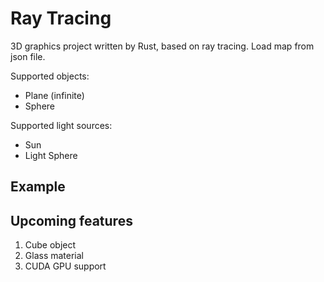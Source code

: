 # Ray Tracing

3D graphics project written by Rust, based on ray tracing.
Load map from json file.

Supported objects:
- Plane (infinite)
- Sphere

Supported light sources:
- Sun
- Light Sphere

## Example



## Upcoming features

1. Cube object
2. Glass material
3. CUDA GPU support
